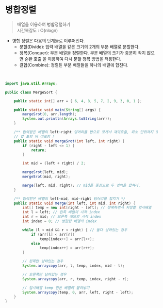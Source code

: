 # 병합정렬

> 배열을 이용하여 병합정렬하기 <br>
> 시간복잡도 : O(nlogn)

* 병합 정렬은 다음의 단계들로 이루어진다.
  - 분할(Divide): 입력 배열을 같은 크기의 2개의 부분 배열로 분할한다.
  - 정복(Conquer): 부분 배열을 정렬한다. 부분 배열의 크기가 충분히 작지 않으면 순환 호출 을 이용하여 다시 분할 정복 방법을 적용한다.
  - 결합(Combine): 정렬된 부분 배열들을 하나의 배열에 합친다.

<br>

```java
import java.util.Arrays;

public class MergeSort {

	public static int[] arr = { 6, 4, 8, 5, 7, 2, 9, 3, 0, 1 };

	public static void main(String[] args) {
		mergeSrot(0, arr.length);
		System.out.println(Arrays.toString(arr));
	}

	/** 입력받은 배열의 left~right 덩어리를 반으로 쪼개서 재귀호출, 최소 단위까지 쪼갠것을 다시 합침 */
	// 앞 포함 뒤 미포함 !
	public static void mergeSrot(int left, int right) {
		if (right - left <= 1) {
			return;
		}

		int mid = (left + right) / 2;

		mergeSrot(left, mid);
		mergeSrot(mid, right);

		merge(left, mid, right); // mid를 중심으로 두 영역을 합쳐라.
	}

	/** 입력받은 배열의 left~mid, mid~right 덩어리를 합치기 */
	public static void merge(int left, int mid, int right) {
		int[] temp = new int[right - left]; // 정복하면서 저장할 임시배열
		int l = left; // 왼쪽 배열의 시작 index
		int r = mid; // 오른쪽 배열의 시작 index
		int index = 0; // 병합한 배열의 index

		while (l < mid && r < right) { // 둘다 남아있는 경우
			if (arr[l] < arr[r])
				temp[index++] = arr[l++];
			else
				temp[index++] = arr[r++];
		}

		// 왼쪽만 남아있는 경우
		System.arraycopy(arr, l, temp, index, mid - l);

		// 오른쪽만 남아있는 경우
		System.arraycopy(arr, r, temp, index, right - r);

		// 임시배열 temp 원본 배열에 붙여넣기
		System.arraycopy(temp, 0, arr, left, right - left);
	}
}
```

